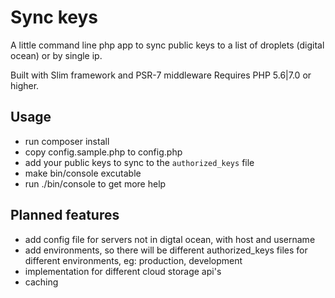 # Sync keys

A little command line php app to sync public keys to a list of droplets (digital ocean) or by single ip.

Built with Slim framework and PSR-7 middleware
Requires PHP 5.6|7.0 or higher.

## Usage

- run composer install
- copy config.sample.php to config.php
- add your public keys to sync to the `authorized_keys` file
- make bin/console excutable
- run ./bin/console to get more help


## Planned features

- add config file for servers not in digtal ocean, with host and username
- add environments, so there will be different authorized_keys files for different environments, eg: production, development
- implementation for different cloud storage api's
- caching

